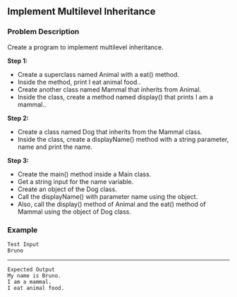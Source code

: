 ## Implement Multilevel Inheritance

### Problem Description
Create a program to implement multilevel inheritance.

**Step 1:**

- Create a superclass named Animal with a eat() method.
- Inside the method, print I eat animal food..
- Create another class named Mammal that inherits from Animal.
- Inside the class, create a method named display() that prints I am a mammal..

**Step 2:**

- Create a class named Dog that inherits from the Mammal class.
- Inside the class, create a displayName() method with a string parameter, name and print the name.

**Step 3:**

- Create the main() method inside a Main class.
- Get a string input for the name variable.
- Create an object of the Dog class.
- Call the displayName() with parameter name using the object.
- Also, call the display() method of Animal and the eat() method of Mammal using the object of Dog class.

### Example
    Test Input
    Bruno
------
    Expected Output
    My name is Bruno.
    I am a mammal.
    I eat animal food.